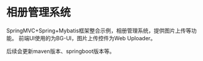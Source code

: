 # 相册管理系统
SpringMVC+Spring+Mybatis框架整合示例，相册管理系统，提供图片上传等功能。
前端UI使用的为BG-UI，图片上传控件为Web Uploader。

后续会更新maven版本、springboot版本等。